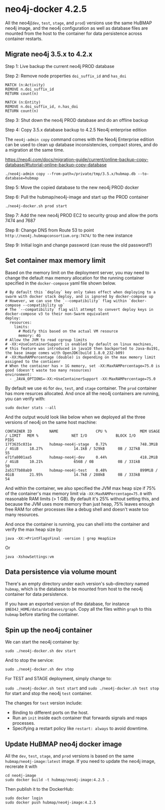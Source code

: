 # neo4j-docker 4.2.5

All the neo4j(`dev`, `test`, `stage`, and `prod`) versions use the same HuBMAP neo4j image, and the neo4j configuration as well as database files are mounted from the host to the container for data persistence across container restarts.

## Migrate neo4j 3.5.x to 4.2.x

Step 1: Live backup the current neo4j PROD database

Step 2: Remove node properties `doi_suffix_id` and `has_doi`

````
MATCH (n:Activity)
REMOVE n.doi_suffix_id
RETURN count(n)
````

````
MATCH (n:Entity)
REMOVE n.doi_suffix_id, n.has_doi
RETURN count(n)
````

Step 3: Shut down the neo4j PROD database and do an offline backup

Step 4: Copy 3.5.x database backup to 4.2.5 Neo4j enterprise edition

The `neo4j-admin copy` command comes with the Neo4j Enterprise edition can be used to clean up database inconsistencies, compact stores, and do a migration at the same time.

https://neo4j.com/docs/migration-guide/current/online-backup-copy-database/#tutorial-online-backup-copy-database

````
./neo4j-admin copy --from-path=/private/tmp/3.5.x/hubmap.db --to-database=hubmap
````

Step 5: Move the copied database to the new neo4j PROD docker

Step 6: Pull the hubmap/neo4j-image and start up the PROD container

````
./neo4j-docker.sh prod start
```` 

Step 7: Add the new neo4j PROD EC2 to security group and allow the ports 7474 and 7687

Step 8: Change DNS from Route 53 to point `http://neo4j.hubmapconsortium.org:7474/` to the new instance

Step 9: Initial login and change password (can reuse the old password?) 

## Set container max memory limit

Based on the memory limit on the deployment server, you may need to change the default max memory allocation for the running container specified in the `docker-compose` yaml file shown below. 

````
# By default this `deploy` key only takes effect when deploying to a swarm with docker stack deploy, and is ignored by docker-compose up
# However, we can use the `--compatibility` flag within `docker-compose --compatibility up`
# The `--compatibility` flag will attempt to convert deploy keys in docker-compose v3 to their non-Swarm equivalent
deploy:
  resources:
    limits:
      # Modify this based on the actual VM resource
      memory: 4G
# Allow the JVM to read cgroup limits
# -XX:+UseContainerSupport is enabled by default on linux machines, 
# this feature was introduced in java10 then backported to Java-8u191, the base image comes with OpenJDK(build 1.8.0_232-b09)
# -XX:MaxRAMPercentage (double) is depending on the max memory limit assigned to the contaienr
# When the container has > 1G memory, set -XX:MaxRAMPercentage=75.0 is good (doesn't waste too many resources)
environment:
  - _JAVA_OPTIONS=-XX:+UseContainerSupport -XX:MaxRAMPercentage=75.0
````

By default we use `4G` for `dev`, `test`, and `stage` container. The `prod` container has more resurces allocated. And once all the neo4j containers are running, you can verify with:

````
sudo docker stats --all
````

And the output would look like below when we deployed all the three versions of neo4j on the same host machine:

````
CONTAINER ID        NAME                 CPU %               MEM USAGE / LIMIT   MEM %               NET I/O             BLOCK I/O           PIDS
17f3635c031e        hubmap-neo4j-stage   0.72%               748.3MiB / 4GiB     18.27%              14.1kB / 529kB      0B / 327kB          55
e71fa8001aa5        hubmap-neo4j-dev     0.44%               418.2MiB / 4GiB     10.21%              656B / 0B           0B / 331kB          50
2a5177b88ab9        hubmap-neo4j-test    0.48%               899MiB / 4GiB       21.95%              14.7kB / 288kB      0B / 333kB          54
````

And within the container, we also specified the JVM max heap size if 75% of the container's max memory limit via `-XX:MaxRAMPercentage=75.0` with reasonable RAM limits (> 1 GB). By default it's 25% without setting this, and because the JVM uses more memory than just heap, 75% leaves enough free RAM for other processes like a debug shell and doesn't waste too many resources.

And once the container is running, you can shell into the container and verify the max heap size by:

````
java -XX:+PrintFlagsFinal -version | grep HeapSize
````

Or 

````
java -XshowSettings:vm
````

## Data persistence via volume mount

There's an empty directory under each version's sub-directory named `hubmap`, which is the database to be mounted from host to the neo4j container for data persistence.

If you have an exported version of the database, for instance `$NEO4J_HOME/data/databases/graph`. Copy all the files within `graph` to this `hubmap` before starting the container.


## Spin up the neo4j container

We can start the neo4j container by:

````
sudo ./neo4j-docker.sh dev start
````

And to stop the service:

````
sudo ./neo4j-docker.sh dev stop
````

For TEST and STAGE deployment, simply change to:

`sudo ./neo4j-docker.sh test start` and `sudo ./neo4j-docker.sh test stop` for start and stop the neo4j `test` container.

The changes for `test` version include:

* Binding to different ports on the host.
* Run an `init` inside each container that forwards signals and reaps processes.
* Specifying a restart policy like `restart: always` to avoid downtime.

## Update HuBMAP neo4j docker image

All the `dev`, `test`, `stage`, and `prod` versions is based on the same `hubmap/neo4j-image:latest` image. If you need to update the neo4j image, recrerate it with 

````
cd neo4j-image
sudo docker build -t hubmap/neo4j-image:4.2.5 .
````

Then publish it to the DockerHub:

````
sudo docker login
sudo docker push hubmap/neo4j-image:4.2.5
````
